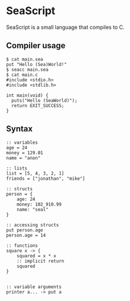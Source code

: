 # SeaScript

SeaScript is a small language that compiles to C.

## Compiler usage

```
$ cat main.sea
put "Hello (Sea)World!"
$ seacc main.sea
$ cat main.c
#include <stdio.h>
#include <stdlib.h>

int main(void) {
  puts("Hello (SeaWorld)");
  return EXIT_SUCCESS;
}
```

## Syntax

```seascript
:: variables
age = 24
money = 129.01
name = "anon"

:: lists
list = [5, 4, 3, 2, 1]
friends = ["jonathan", "mike"]

:: structs
person = {
    age: 24
    money: 102_910.99
    name: "seal"
}

:: accessing structs
put person.age
person.age = 14

:: functions
square x -> {
    squared = x * x
    :: implicit return
    squared
}


:: variable arguments
printer a... -> put a
```

